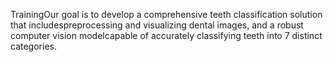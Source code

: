 TrainingOur goal is to develop a comprehensive teeth classification solution that includespreprocessing and visualizing dental images, and a robust computer vision modelcapable of accurately classifying teeth into 7 distinct categories.
